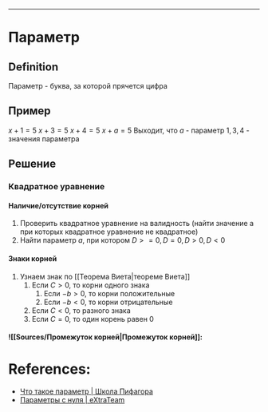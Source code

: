 
***

# Параметр
## Definition
Параметр - буква, за которой прячется цифра
## Пример
$x+1=5$ 
$x+3=5$
$x+4=5$
$x+a=5$
Выходит, что $a$ - параметр $1,3,4$ - значения параметра
## Решение
### Квадратное уравнение
#### Наличие/отсутствие корней
1. Проверить квадратное уравнение на валидность (найти значение a при которых квадратное уравнение не квадратное)
2. Найти параметр $a$, при котором $D>=0, D=0, D>0, D<0$
#### Знаки корней
1. Узнаем знак по [[Теорема Виета|теореме Виета]]
	1. Если $C>0$, то корни одного знака
		1. Если $-b>0$, то корни положительные
		2. Если $-b<0$, то корни отрицательные
	2. Если $C<0$, то разного знака
	3. Если $C=0$, то один корень равен 0

#### ![[Sources/Промежуток корней|Промежуток корней]]:


		



# References:
- [Что такое параметр | Школа Пифагора](https://www.youtube.com/watch?v=_Fn0d4gScDE)
- [Параметры с нуля | eXtraTeam](https://www.youtube.com/watch?v=zF4XKDK26GU)